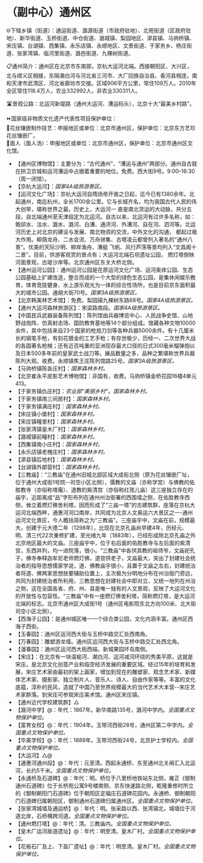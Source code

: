 # （副中心）通州区  
🌐下辖乡镇（街道）：通运街道、潞源街道（市政府驻地）、北苑街道（区政府驻地）、新华街道、玉桥街道、中仓街道、潞城镇、梨园地区、漷县镇、马驹桥镇、宋庄镇、台湖镇、西集镇、永乐店镇、永顺地区、文景街道、于家务乡、杨庄街道、张家湾镇、临河里街道、潞邑街道、九棵树街道。  
  
📋通州简介：通州区在北京市东南部，京杭大运河北端。西接朝阳区、大兴区，北与顺义区相接，东隔潮白河与河北省三河市、大厂回族自治县、香河县相连，南和天津市武清区、河北省廊坊市交接。区域906平方公里，常住109万人。2010年全区常住118.4万人，农业332992人，非农业330311人。  
  
🛣️景观公路：北运河新堤路（通州大运河、漕运码头），北京十大“最美乡村路”。  
  
⏩国家级非物质文化遗产代表性项目保护单位：  
🔸花丝镶嵌制作技艺：申报地区或单位：北京市通州区，保护单位：北京东方艺珍花丝镶嵌厂。  
🔸面人（面人汤）：申报地区或单位：北京市通州区，保护单位：北京市通州区文化馆。    
  
* 【通州区博物馆】：主要分为：“古代通州”、“漕运与通州”两部分。通州自古就在拱卫京城和运河漕运中占据着重要的地位。免费。西大街9号。9:00–16:30（周一闭馆）。  
* 【京杭大运河】：*国家4A级旅游景区。*  
* 【运河文化广场】：京杭大运河自隋炀帝开凿之日起，迄今已有1380余年。北起通州，南迄杭州，全长1700余公里。它与长城齐名，均为我国古代人民的伟大创举，堪称世界之最。历史上，大运河一 直是南北货运的大动脉，共分五段，自北端通州至天津段定为北运河。自古以来，北运河有过许多名称，如：鲍邱水、沽水、潞水、潞河、白漕、通济河、外漕河、自在河、泗河等。北运河历史上对北京的建设与发展、南北物资的交流，中外文化的沟通， 都起过极大作用。柳荫龙舟、二水会流、万舟骈集、古塔凌云都曾列入著名的“通州八景”。优美的天际沙明、柳岸渔舟、漕艇 飞帆、风行芦荡等景均列入“文昌阁十二景”。目前，供游客观赏的景点有；大运河北端石坝遗址公园， 燃灯塔倒映河面景观，古堤沙岸等。北京通州区东关大桥北侧。  
* 【通州运河公园】：通州运河公园是在原运河文化广场、运河奥体公园、生态公园基础上扩建改造，整合而成的一个大型的绿色生态公园，是集休闲娱乐教育，体育竞技健身、水上游乐观光为一体的综合性场所，也是目前京东面积最大的城市公园。通胡大街70号。*国家3A级旅游景区。*  
* 【北京韩美林艺术馆】：免费。梨园镇九棵树东路68号。*国家4A级旅游景区。*  
* 【通州大运河森林旅游区】：宋梁路南段。*国家4A级旅游景区。*  
* 【中国民兵武器装备陈列馆】：陈列馆由兵器博览中心、人民战争史馆、山地野战炮阵、仿真射击场、国防教育基地等14个部分组成。馆藏各种文物10000余件，其中包括来自23个国家的枪炮刀剑等各种兵器5000余件。有十几厘米长的钢笔手枪，有刻花镀金的工艺手枪；有存世极少，历经一、二次世界大战的各国著名枪械；还有近百吨重的亚洲现存最大口径的日式300毫米榴弹炮以及日本500多年前的皇家武士战刀等。展品数量之多，品种之繁堪称世界兵器陈列大观。收费。永顺镇焦王庄陈列馆路25号。*国家3A级旅游景区。*  
* 【马驹桥镇陈各庄村】：*国家森林乡村。*  
* 【北京崔永平皮影艺术博物馆】：非国有，收费。马驹桥镇金桥花园16楼4单元413。  
* 【于家务镇仇庄村】：*农业部“美丽乡村”。国家森林乡村。*  
* 【于家务镇南三间房村】：*国家森林乡村。*  
* 【于家务镇满庄村】：*国家森林乡村。*  
* 【宋庄镇小堡村】：*国家森林乡村。*  
* 【宋庄镇疃里村】：*国家森林乡村。*  
* 【张家湾镇皇木厂村】：*国家森林乡村。*  
* 【潞城镇前疃村】：*国家森林乡村。*  
* 【西集镇南小庄村】：*国家森林乡村。*  
* 【永乐店镇老槐庄村】：*国家森林乡村。*  
* 【漷县镇后地村】：*国家森林乡村。*  
* 【台湖镇外郞营村】：*国家森林乡村。*  
* 【三教庙】：“三教庙”在通州旧城北部区域大成街北侧（原为花丝镶嵌厂址，位于通州大成街1号院--司空小区北侧），儒教的文庙（亦称学宫）与佛教的佑胜教寺（亦俗称塔庵）、道教的紫清宫（亦俗称红孩儿庙）这三座独立存在的庙宇，近距离成“品”字形布列在通州州治衙署的西围墙之侧，在佑胜教寺西侧，耸立着燃灯佛舍利塔，因而形成了“三庙一塔”的古建筑群，座落在京杭大运河北端西畔，通惠河河口南岸，共同成为北京人文奥运六大景区之一-通州运河文化景区，今人概括简称之为“三教庙”。三座庙宇中，文庙在前，规模最大，创建于元大德二年（1298年），比现在北京孔庙尚早建4年，历经元、明、清三代22次重修扩建，至光绪九年（1883年），已经形成除北京孔庙之外北京地区最大的文庙。三座庙宇中，位于右后面的佑胜教寺与左后面的紫清宫，东西并列，均一进院落，很小。“三教庙”中各供其教的祖师爷，文庙祀孔子，佛寺奉释迦牟尼老师燃灯佛，道宫供老子，文庙最大，突出了封建社会统治者的指导思想儒家学说，道、佛教庙宇很小，且置于文庙之左右，封建统治者将道、佛两家思想放要辅助位置上，主次极为分明地分布在州治衙门旁边，共同为封建统治者所利用，三教思想在封建社会中即对立、又统一地列在州治之侧，这在全国各省、府、州、县是唯一独有的人文景观，反映了大运河文化的开放性与包容性。“三教庙”中有一座燃灯佛舍利塔，简称燃灯塔，是大运河北端的标志。北京市通州区大成街1号（通州区电影院东北方向100米、北大街司空小区北侧）。  
* 【西海子公园】：是通州城区唯一一个综合类公园，文化内涵丰富。通州区西海子西街。  
* 【玉春园】：通州区运河西大街与玉桥中路交汇处西南角。  
* 【万春园】：雕塑游龙墙。通州区运河西大街与玉桥中路交汇处西北角。  
* 【漫春园】：通州区运河西大街西端，新城果园环岛南侧。  
* 【宋庄】：在北京有一块温榆河、潮白河、运河减河环绕的秀美平原，这就是宋庄。是北京文化创意产业和临空经济发展的重要区域。经过15年的培育和发展，宋庄艺术家由最初的架上画家，增加到现在的雕塑家、观念艺术家、新媒体艺术家、摄影家、独立制片人、音乐人、诗人、自由作家等等。丰富的文化底蕴，淳朴的民风，造就了中国乃至世界规模最大的当代艺术大本营--宋庄艺术家群落。到宋庄可参观宋庄美术馆。通州区宋庄镇。  
* 【通州近代学校建筑群】△  
* 【潞河中学】@：年代：1867年。新华南路135号，潞河中学内。*全国重点文物保护单位。*  
* 【富育女校】@：年代：1904年。玉带河西街28号，通州区第二中学内。*全国重点文物保护单位。*  
* 【华美学校】@：年代：1889年。玉带河西街24号，北京护士学校内。*全国重点文物保护单位。*  
* 【大运河】△@  
* 【通惠河通州段】@：年代：元至清。西起永通桥、东至通州北关闸汇入北运河，长约5千米。*全国重点文物保护单位。*  
* 【永通桥及石道碑】@：年代：明。桥位于八里桥地铁站东北侧，雍正《御制通州石道碑》位于长桥苑公寓9号楼南侧、京东快速路北侧，乾隆重修时所立的《御制朝阳门石道碑》位于朝阳区定福庄石道碑花园内。永通桥、御制朝阳门石道碑归属朝阳区，御制通州石道碑归属通州区。*全国重点文物保护单位。*  
* 【张家湾城墙及通运桥】@：年代：明。张采路以西、张湾镇北，城墙位于河道北岸，石桥横跨河道。*全国重点文物保护单位。*  
* 【通州燃灯塔】@：年代：清。三教庙内。*全国重点文物保护单位。*  
* 【皇木厂运河故道遗址】@：年代：明至清。皇木厂村。*全国重点文物保护单位。*  
* 【花板石厂及上、下盐厂遗址】@：年代：明至清。皇木厂村。*全国重点文物保护单位。*  